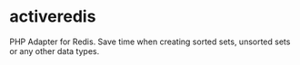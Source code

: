# activeredis
PHP Adapter for Redis. Save time when creating sorted sets, unsorted sets or any other data types. 
